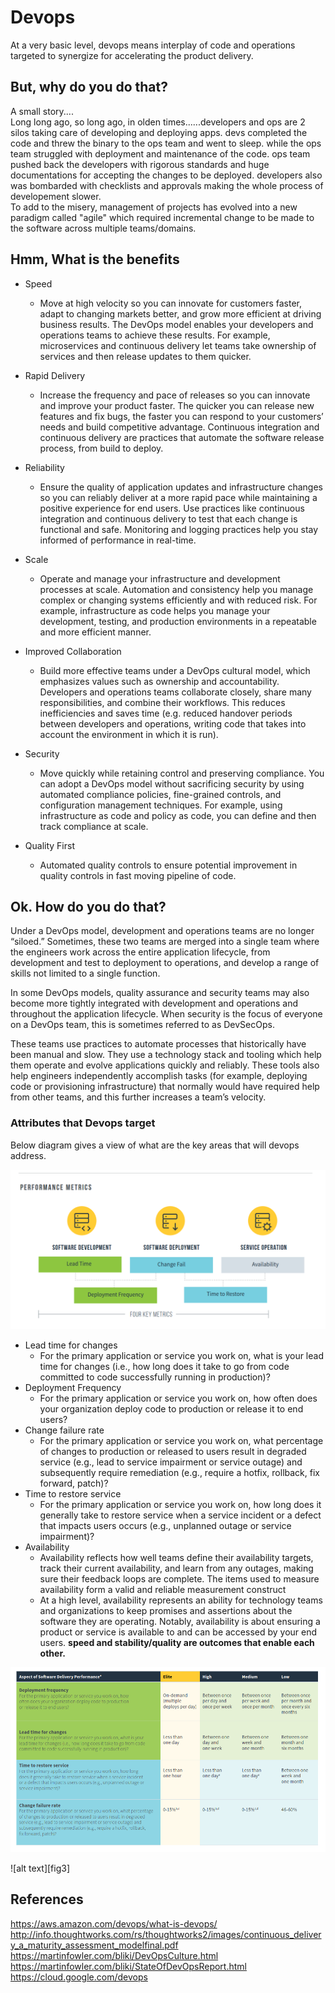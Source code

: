 # Devops
At a very basic level, devops means interplay of code and operations targeted to synergize for accelerating the product delivery.

## But, why do you do that?
A small story....<br>
Long long ago, so long ago, in olden times......developers and ops are 2 silos taking care of developing and deploying apps. devs completed the code and threw the binary to the ops team and went to sleep. while the ops team struggled with deployment and maintenance of the code. ops team pushed back the developers with rigorous standards and huge documentations for accepting the changes to be deployed. developers also was bombarded with checklists and approvals making the whole process of developement slower.<br>
To add to the misery, management of projects has evolved into a new paradigm called "agile" which required incremental change to be made to the software across multiple teams/domains. 

## Hmm, What is the benefits
- Speed
    - Move at high velocity so you can innovate for customers faster, adapt to changing markets better, and grow more efficient at driving business results. The DevOps model enables your developers and operations teams to achieve these results. For example, microservices and continuous delivery let teams take ownership of services and then release updates to them quicker.
- Rapid Delivery
    - Increase the frequency and pace of releases so you can innovate and improve your product faster. The quicker you can release new features and fix bugs, the faster you can respond to your customers’ needs and build competitive advantage. Continuous integration and continuous delivery are practices that automate the software release process, from build to deploy.

- Reliability
    - Ensure the quality of application updates and infrastructure changes so you can reliably deliver at a more rapid pace while maintaining a positive experience for end users. Use practices like continuous integration and continuous delivery to test that each change is functional and safe. Monitoring and logging practices help you stay informed of performance in real-time.
- Scale
    - Operate and manage your infrastructure and development processes at scale. Automation and consistency help you manage complex or changing systems efficiently and with reduced risk. For example, infrastructure as code helps you manage your development, testing, and production environments in a repeatable and more efficient manner.
- Improved Collaboration
    - Build more effective teams under a DevOps cultural model, which emphasizes values such as ownership and accountability. Developers and operations teams collaborate closely, share many responsibilities, and combine their workflows. This reduces inefficiencies and saves time (e.g. reduced handover periods between developers and operations, writing code that takes into account the environment in which it is run).
- Security
    - Move quickly while retaining control and preserving compliance. You can adopt a DevOps model without sacrificing security by using automated compliance policies, fine-grained controls, and configuration management techniques. For example, using infrastructure as code and policy as code, you can define and then track compliance at scale.

- Quality First
    - Automated quality controls to ensure potential improvement in quality controls in fast moving pipeline of code.

## Ok. How do you do that?


Under a DevOps model, development and operations teams are no longer “siloed.” Sometimes, these two teams are merged into a single team where the engineers work across the entire application lifecycle, from development and test to deployment to operations, and develop a range of skills not limited to a single function.

In some DevOps models, quality assurance and security teams may also become more tightly integrated with development and operations and throughout the application lifecycle. When security is the focus of everyone on a DevOps team, this is sometimes referred to as DevSecOps.

These teams use practices to automate processes that historically have been manual and slow. They use a technology stack and tooling which help them operate and evolve applications quickly and reliably. These tools also help engineers independently accomplish tasks (for example, deploying code or provisioning infrastructure) that normally would have required help from other teams, and this further increases a team’s velocity.

### Attributes that Devops target

Below diagram gives a view of what are the key areas that will devops address.

![alt text][logo1]

[logo1]: devops-11.png ""

- Lead time for changes
    - For the primary application or service you work on, what is your lead time for changes (i.e., how long does it take to go from code committed to code successfully running in production)?
- Deployment Frequency
    - For the primary application or service you work on, how often does your organization deploy code to production or release it to end users?
- Change failure rate
    - For the primary application or service you work on, what percentage of changes to production or released to users result in degraded service (e.g., lead to service impairment or service outage) and subsequently require remediation (e.g., require a hotfix, rollback, fix forward, patch)?
- Time to restore service
    - For the primary application or service you work on, how long does it generally take to restore service when a service incident or a defect that impacts users occurs (e.g., unplanned outage or service impairment)?
- Availability
    - Availability reflects how well teams define their availability targets, track their current availability, and learn from any outages, making sure their feedback loops are complete. The items used to measure availability form a valid and reliable measurement construct
    - At a high level, availability represents an  ability for technology teams and organizations to keep promises and assertions about the software they are operating. Notably, availability is about ensuring a product or service is available to and can be accessed  by your end users.
**speed and stability/quality are outcomes that enable each other.** 

![alt text][fig2]

[fig2]: devops-10.png ""

![alt text][fig3]

[fig2]: devops-12.png ""


## References
https://aws.amazon.com/devops/what-is-devops/ <br>
http://info.thoughtworks.com/rs/thoughtworks2/images/continuous_delivery_a_maturity_assessment_modelfinal.pdf <br>
https://martinfowler.com/bliki/DevOpsCulture.html<br>
https://martinfowler.com/bliki/StateOfDevOpsReport.html<br>
https://cloud.google.com/devops
